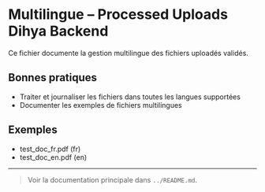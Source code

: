 # Multilingue – Processed Uploads Dihya Backend

Ce fichier documente la gestion multilingue des fichiers uploadés validés.

## Bonnes pratiques
- Traiter et journaliser les fichiers dans toutes les langues supportées
- Documenter les exemples de fichiers multilingues

## Exemples
- test_doc_fr.pdf (fr)
- test_doc_en.pdf (en)

---

> Voir la documentation principale dans `../README.md`.
